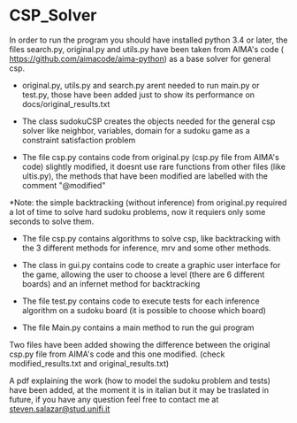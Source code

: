 # CSP_Solver
In order to run the program you should have installed python 3.4 or later, the files search.py, original.py and utils.py have been taken from AIMA's code (
https://github.com/aimacode/aima-python) as a base solver for general csp.

- original.py, utils.py and search.py arent needed to run main.py or test.py, those have been added just to show its performance on docs/original_results.txt

- The class sudokuCSP creates the objects needed for the general csp solver like neighbor, variables, domain for a sudoku game as a constraint satisfaction problem

- The file csp.py contains code from original.py (csp.py file from AIMA's code) slightly modified, it doesnt use rare functions from other files (like ultis.py), the methods that have been modified are labelled with the comment "@modified"

*Note: the simple backtracking (without inference) from original.py required a lot of time to solve hard sudoku problems, now it requiers only some seconds to solve them.

- The file csp.py contains algorithms to solve csp, like backtracking with the 3 different methods for inference, mrv and some other methods.

- The class in gui.py contains code to create a graphic user interface for the game, allowing the user to choose a level (there are 6 different boards) and an infernet method for backtracking

- The file test.py contains code to execute tests for each inference algorithm on a sudoku board (it is possible to choose which board)

- The file Main.py contains a main method to run the gui program



Two files have been added showing the difference between the original csp.py file from AIMA's code and this one modified. (check modified_results.txt and original_results.txt)

A pdf explaining the work (how to model the sudoku problem and tests) have been added, at the moment it is in italian but it may be traslated in future, if you have any question feel free to contact me at steven.salazar@stud.unifi.it 
